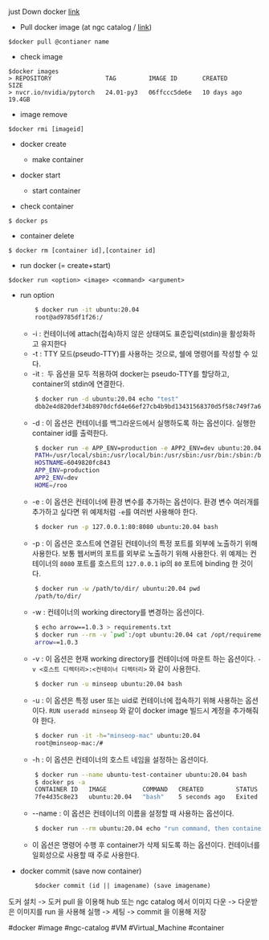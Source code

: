
just Down docker
[link](https://docs.docker.com/engine/install/)

- Pull docker image (at ngc catalog / [link](https://catalog.ngc.nvidia.com/containers))
``` shell
$docker pull @contianer name
```

- check image
```
$docker images
> REPOSITORY               TAG         IMAGE ID       CREATED       SIZE
> nvcr.io/nvidia/pytorch   24.01-py3   06ffccc5de6e   10 days ago   19.4GB
```
- image remove
```
$docker rmi [imageid]
```
 - docker create 
	 - make container 

 - docker start 
	 - start container

- check container 
```
$ docker ps
```

- container delete
```
$ docker rm [container id],[container id]
```

 - run docker (= create+start)
```
$docker run <option> <image> <command> <argument>
```

- run option
	```bash
		$ docker run -it ubuntu:20.04
		root@ad9785df1f26:/
	```
	- -i : 컨테이너에 attach(접속)하지 않은 상태여도 표준입력(stdin)을 활성화하고 유지한다
	- -t : TTY 모드(pseudo-TTY)를 사용하는 것으로, 쉘에 명령어를 작성할 수 있다.
	- -it :  두 옵션을 모두 적용하여 docker는 pseudo-TTY를 할당하고, container의 stdin에 연결한다. 
	```bash
		$ docker run -d ubuntu:20.04 echo "test"
		dbb2e4d820def34b8970dcfd4e66ef27cb4b9bd13431568370d5f58c749f7a69
	```
	- -d : 이 옵션은 컨테이너를 백그라운드에서 실행하도록 하는 옵션이다. 실행한 container id를 출력한다.
	```bash
		$ docker run -e APP_ENV=production -e APP2_ENV=dev ubuntu:20.04 env
		PATH=/usr/local/sbin:/usr/local/bin:/usr/sbin:/usr/bin:/sbin:/bin
		HOSTNAME=6049820fc843
		APP_ENV=production
		APP2_ENV=dev
		HOME=/roo
	```
	- -e : 이 옵션은 컨테이너에 환경 변수를 추가하는 옵션이다. 환경 변수 여러개를 추가하고 싶다면 위 예제처럼 `-e`를 여러번 사용해야 한다.
	```bash
		$ docker run -p 127.0.0.1:80:8080 ubuntu:20.04 bash
	```
	- -p : 이 옵션은 호스트에 연결된 컨테이너의 특정 포트를 외부에 노출하기 위해 사용한다. 보통 웹서버의 포트를 외부로 노출하기 위해 사용한다. 위 예제는 컨테이너의 `8080` 포트를 호스트의 `127.0.0.1` ip의 `80` 포트에 binding 한 것이다.
	```bash
		$ docker run -w /path/to/dir/ ubuntu:20.04 pwd
		/path/to/dir/
	```
	- -w : 컨테이너의 working directory를 변경하는 옵션이다.
	```bash
		$ echo arrow==1.0.3 > requirements.txt
		$ docker run --rm -v `pwd`:/opt ubuntu:20.04 cat /opt/requirements.txt
		arrow==1.0.3
	```
	- -v : 이 옵션은 현재 working directory를 컨테이너에 마운트 하는 옵션이다. `-v <호스트 디렉터리>:<컨테이너 디렉터리>` 와 같이 사용한다.
	```bash
		$ docker run -u minseop ubuntu:20.04 bash
	```
	- -u : 이 옵션은 특정 user 또는 uid로 컨테이너에 접속하기 위해 사용하는 옵션이다. `RUN useradd minseop` 와 같이 docker image 빌드시 계정을 추가해줘야 한다.
	```bash
		$ docker run -it -h="minseop-mac" ubuntu:20.04
		root@minseop-mac:/#
	```
	- -h : 이 옵션은 컨테이너의 호스트 네임을 설정하는 옵션이다.
	```bash
		$ docker run --name ubuntu-test-container ubuntu:20.04 bash
		$ docker ps -a 
		CONTAINER ID   IMAGE          COMMAND   CREATED         STATUS                     PORTS     NAMES
		7fe4d35c8e23   ubuntu:20.04   "bash"    5 seconds ago   Exited (0) 4 seconds ago             ubuntu-test-container
	```
	- --name : 이 옵션은 컨테이너의 이름을 설정할 때 사용하는 옵션이다.
	```bash
		$ docker run --rm ubuntu:20.04 echo "run command, then container deleted" 
	```
	- 이 옵션은 명령어 수행 후 container가 삭제 되도록 하는 옵션이다. 컨테이너를 일회성으로 사용할 때 주로 사용한다.

- docker commit (save now container)
	```
		$docker commit (id || imagename) (save imagename)
	```


도커 설치 -> 도커 pull 을 이용해 hub 또는 ngc catalog 에서 이미지 다운 -> 다운받은 이미지를 run 을 사용해 실행 -> 세팅 -> commit 을 이용해 저장 

#docker #image #ngc-catalog #VM #Virtual_Machine #container
